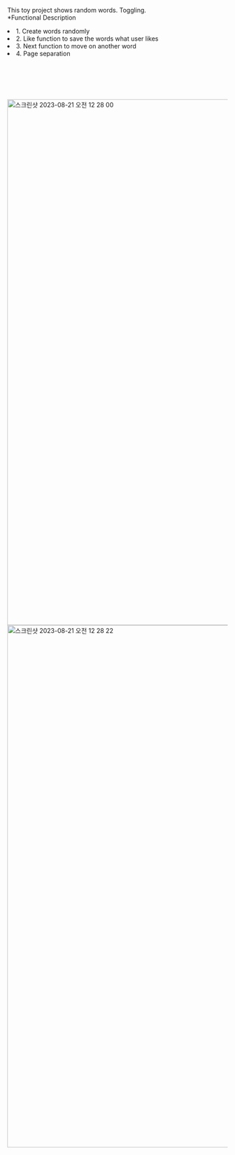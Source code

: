 This toy project shows random words. Toggling.    <br/>
*Functional Description       
<li>1. Create words randomly</li>
<li>2. Like function to save the words what user likes</li>
<li>3. Next function to move on another word</li>
<li>4. Page separation</li>

<br/><br/><br/><br/>

<img width="1199" alt="스크린샷 2023-08-21 오전 12 28 00" src="https://github.com/youkm1/Flute/assets/77780624/dd2b6c27-468a-4fc7-bbb2-13a86ad2b081">
<img width="1191" alt="스크린샷 2023-08-21 오전 12 28 22" src="https://github.com/youkm1/Flute/assets/77780624/7b5cef2d-b82d-45ce-8470-c65427c2f4c0">
